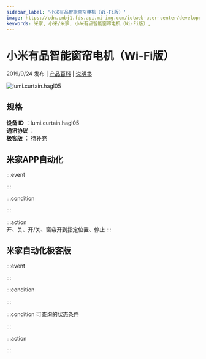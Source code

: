 ```yaml
---
sidebar_label: '小米有品智能窗帘电机（Wi-Fi版）'
image: https://cdn.cnbj1.fds.api.mi-img.com/iotweb-user-center/developer_1679047613547QmY4piPo.png?GalaxyAccessKeyId=AKVGLQWBOVIRQ3XLEW&Expires=9223372036854775807&Signature=77BRV42COsO9bKEtcueWbyfk9kE=
keywords: 米家, 小米/米家, 小米有品智能窗帘电机（Wi-Fi版）, 
---
```

# 小米有品智能窗帘电机（Wi-Fi版）

2019/9/24 发布 | [产品百科](https://home.mi.com/webapp/content/baike/product/index.html?model=lumi.curtain.hagl05/) | [说明书](https://home.mi.com/views/introduction.html?model=lumi.curtain.hagl05&region=cn)

![lumi.curtain.hagl05](https://cdn.cnbj1.fds.api.mi-img.com/iotweb-user-center/developer_1679047613547QmY4piPo.png?GalaxyAccessKeyId=AKVGLQWBOVIRQ3XLEW&Expires=9223372036854775807&Signature=77BRV42COsO9bKEtcueWbyfk9kE=)

## 规格  
> 
**设备 ID** ：lumi.curtain.hagl05  
**通讯协议** ：  
**极客版**  ： 待补充 


## 米家APP自动化  

:::event  

:::

:::condition  

:::

:::action   
开、关、开/关、窗帘开到指定位置、停止
:::

## 米家自动化极客版  

:::event  

:::

:::condition  

:::

:::condition 可查询的状态条件  

:::

:::action  

:::

        
